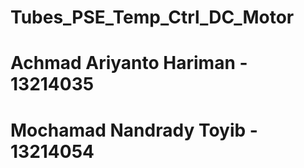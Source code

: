 # Tubes_PSE_Temp_Ctrl_DC_Motor
# Achmad Ariyanto Hariman - 13214035
# Mochamad Nandrady Toyib - 13214054
